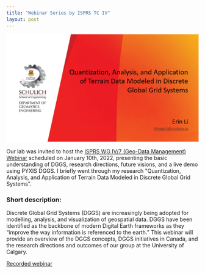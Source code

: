 ```yaml
---
title: "Webinar Series by ISPRS TC IV"
layout: post
---
```


![COVER_PAGE](/assets/img/20220110/cover.png)

Our lab was invited to host the [ISPRS WG IV/7 (Geo-Data Management) Webinar](https://www.isprs.org/news/announcements/details.aspx?ID=271) scheduled on January 10th, 2022, presenting the basic understanding of DGGS, research directions, future visions, and a live demo using PYXIS DGGS. I briefly went through my research "Quantization, Analysis, and Application of Terrain Data Modeled in Discrete Global Grid Systems".

### Short description:
Discrete Global Grid Systems (DGGS) are increasingly being adopted for modelling, analysis, and visualization of geospatial data. DGGS have been identified as the backbone of modern Digital Earth frameworks as they “improve the way information is referenced to the earth.” This webinar will provide an overview of the DGGS concepts, DGGS initiatives in Canada, and the research directions and outcomes of our group at the University of Calgary.

[Recorded webinar](https://www.youtube.com/c/ISPRSSC/videos)

